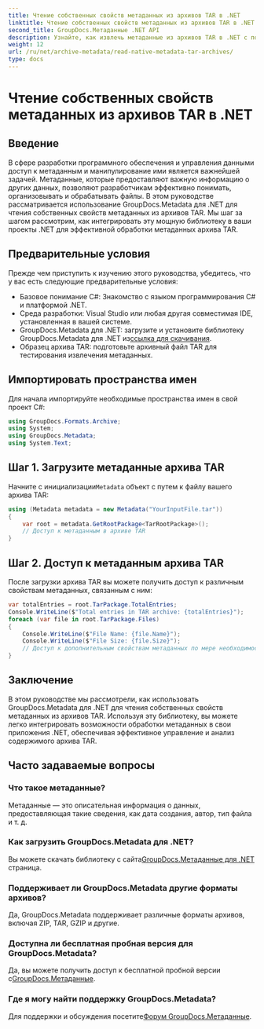 ```yaml
---
title: Чтение собственных свойств метаданных из архивов TAR в .NET
linktitle: Чтение собственных свойств метаданных из архивов TAR в .NET
second_title: GroupDocs.Метаданные .NET API
description: Узнайте, как извлечь метаданные из архивов TAR в .NET с помощью GroupDocs.Metadata. Это руководство шаг за шагом проведет вас через этот процесс.
weight: 12
url: /ru/net/archive-metadata/read-native-metadata-tar-archives/
type: docs
---
```

# Чтение собственных свойств метаданных из архивов TAR в .NET

## Введение
В сфере разработки программного обеспечения и управления данными доступ к метаданным и манипулирование ими является важнейшей задачей. Метаданные, которые предоставляют важную информацию о других данных, позволяют разработчикам эффективно понимать, организовывать и обрабатывать файлы. В этом руководстве рассматривается использование GroupDocs.Metadata для .NET для чтения собственных свойств метаданных из архивов TAR. Мы шаг за шагом рассмотрим, как интегрировать эту мощную библиотеку в ваши проекты .NET для эффективной обработки метаданных архива TAR.
## Предварительные условия
Прежде чем приступить к изучению этого руководства, убедитесь, что у вас есть следующие предварительные условия:
- Базовое понимание C#: Знакомство с языком программирования C# и платформой .NET.
- Среда разработки: Visual Studio или любая другая совместимая IDE, установленная в вашей системе.
-  GroupDocs.Metadata для .NET: загрузите и установите библиотеку GroupDocs.Metadata для .NET из[ссылка для скачивания](https://releases.groupdocs.com/metadata/net/).
- Образец архива TAR: подготовьте архивный файл TAR для тестирования извлечения метаданных.

## Импортировать пространства имен
Для начала импортируйте необходимые пространства имен в свой проект C#:
```csharp
using GroupDocs.Formats.Archive;
using System;
using GroupDocs.Metadata;
using System.Text;
```
## Шаг 1. Загрузите метаданные архива TAR
 Начните с инициализации`Metadata` объект с путем к файлу вашего архива TAR:
```csharp
using (Metadata metadata = new Metadata("YourInputFile.tar"))
{
    var root = metadata.GetRootPackage<TarRootPackage>();
    // Доступ к метаданным в архиве TAR
}
```
## Шаг 2. Доступ к метаданным архива TAR
После загрузки архива TAR вы можете получить доступ к различным свойствам метаданных, связанным с ним:
```csharp
var totalEntries = root.TarPackage.TotalEntries;
Console.WriteLine($"Total entries in TAR archive: {totalEntries}");
foreach (var file in root.TarPackage.Files)
{
    Console.WriteLine($"File Name: {file.Name}");
    Console.WriteLine($"File Size: {file.Size}");
    // Доступ к дополнительным свойствам метаданных по мере необходимости
}
```

## Заключение
В этом руководстве мы рассмотрели, как использовать GroupDocs.Metadata для .NET для чтения собственных свойств метаданных из архивов TAR. Используя эту библиотеку, вы можете легко интегрировать возможности обработки метаданных в свои приложения .NET, обеспечивая эффективное управление и анализ содержимого архива TAR.

## Часто задаваемые вопросы
### Что такое метаданные?
Метаданные — это описательная информация о данных, предоставляющая такие сведения, как дата создания, автор, тип файла и т. д.
### Как загрузить GroupDocs.Metadata для .NET?
 Вы можете скачать библиотеку с сайта[GroupDocs.Метаданные для .NET](https://releases.groupdocs.com/metadata/net/) страница.
### Поддерживает ли GroupDocs.Metadata другие форматы архивов?
Да, GroupDocs.Metadata поддерживает различные форматы архивов, включая ZIP, TAR, GZIP и другие.
### Доступна ли бесплатная пробная версия для GroupDocs.Metadata?
 Да, вы можете получить доступ к бесплатной пробной версии с[GroupDocs.Метаданные](https://releases.groupdocs.com/).
### Где я могу найти поддержку GroupDocs.Metadata?
 Для поддержки и обсуждения посетите[Форум GroupDocs.Метаданные](https://forum.groupdocs.com/c/metadata/14).